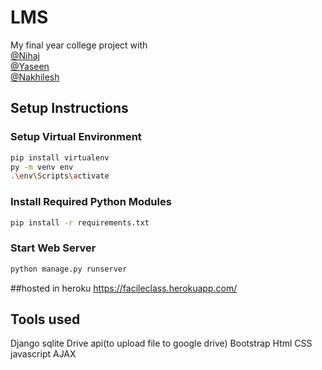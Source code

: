 # LMS
My final year college project with <br>
[@Nihaj](https://github.com/NHJ-K) <br>
[@Yaseen](https://github.com/mhdyazinkc)<br>
[@Nakhilesh](https://github.com/nakhileship)<br>
## Setup Instructions

### Setup Virtual Environment


```bash
pip install virtualenv
py -m venv env
.\env\Scripts\activate
```      

### Install Required Python Modules

```bash
pip install -r requirements.txt
```
### Start Web Server

```bash
python manage.py runserver
```
##hosted in heroku
https://facileclass.herokuapp.com/
## Tools used
Django
sqlite
Drive api(to upload file to google drive)
Bootstrap
Html
CSS
javascript
AJAX
